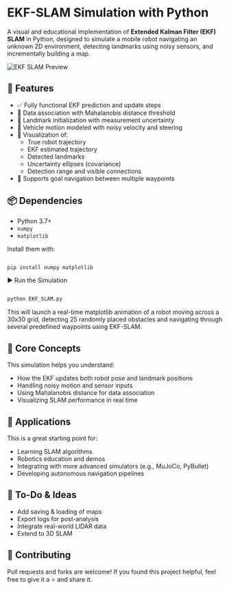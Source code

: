 # EKF-SLAM Simulation with Python

A visual and educational implementation of **Extended Kalman Filter (EKF) SLAM** in Python, designed to simulate a mobile robot navigating an unknown 2D environment, detecting landmarks using noisy sensors, and incrementally building a map.

![EKF SLAM Preview]()

## 🌟 Features

- ✅ Fully functional EKF prediction and update steps
- 📍 Data association with Mahalanobis distance threshold
- 📡 Landmark initialization with measurement uncertainty
- 🚗 Vehicle motion modeled with noisy velocity and steering
- 🧠 Visualization of:
  - True robot trajectory
  - EKF estimated trajectory
  - Detected landmarks
  - Uncertainty ellipses (covariance)
  - Detection range and visible connections
- 🎯 Supports goal navigation between multiple waypoints

## 📦 Dependencies

- Python 3.7+
- `numpy`
- `matplotlib`

Install them with:

```bash

pip install numpy matplotlib

```

▶️ Run the Simulation

```bash

python EKF_SLAM.py

```

This will launch a real-time matplotlib animation of a robot moving across a 30x30 grid, detecting 25 randomly placed obstacles and navigating through several predefined waypoints using EKF-SLAM.

## 🧠 Core Concepts

This simulation helps you understand:

- How the EKF updates both robot pose and landmark positions
- Handling noisy motion and sensor inputs
- Using Mahalanobis distance for data association
- Visualizing SLAM performance in real time

## 🚀 Applications

This is a great starting point for:

- Learning SLAM algorithms
- Robotics education and demos
- Integrating with more advanced simulators (e.g., MuJoCo, PyBullet)
- Developing autonomous navigation pipelines

## 📌 To-Do & Ideas

- Add saving & loading of maps
- Export logs for post-analysis
- Integrate real-world LIDAR data
- Extend to 3D SLAM

## 🤝 Contributing

Pull requests and forks are welcome! If you found this project helpful, feel free to give it a ⭐️ and share it.
